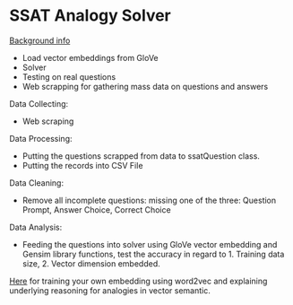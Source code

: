 # SSAT Analogy Solver
[Background info](https://github.com/Weile-Zheng/word2vec-vector-embedding)
- Load vector embeddings from GloVe
- Solver
- Testing on real questions
- Web scrapping for gathering mass data on questions and answers

Data Collecting:
- Web scraping 

Data Processing:
- Putting the questions scrapped from data to ssatQuestion class. 
- Putting the records into CSV File

Data Cleaning:
- Remove all incomplete questions: missing one of the three: Question Prompt, Answer Choice, Correct Choice

Data Analysis:
- Feeding the questions into solver using GloVe vector embedding and Gensim library functions, test
the accuracy in regard to 1. Training data size, 2. Vector dimension embedded.

[Here](https://github.com/Weile-Zheng/word2vec-vector-embedding) for training your own embedding using word2vec and explaining underlying reasoning for analogies in vector semantic.
